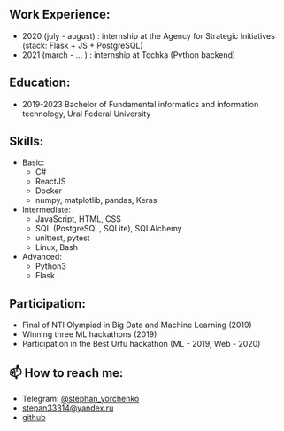 ## Work Experience:
  - 2020 (july - august) : internship at the Agency for Strategic Initiatives (stack: Flask + JS + PostgreSQL)
  - 2021 (march - ... )  : internship at Tochka (Python backend)

## Education:
 - 2019-2023 Bachelor of Fundamental informatics and information technology, Ural Federal University
 
## Skills:
  - Basic: 
      - C#
      - ReactJS
      - Docker
      - numpy, matplotlib, pandas, Keras
  - Intermediate: 
      - JavaScript, HTML, CSS
      - SQL (PostgreSQL, SQLite), SQLAlchemy
      - unittest, pytest
      - Linux, Bash
  - Advanced:
      - Python3
      - Flask
  
## Participation:
  - Final of NTI Olympiad in Big Data and Machine Learning (2019)
  - Winning three ML hackathons (2019)
  - Participation in the Best Urfu hackathon (ML - 2019, Web - 2020)
      
## 📫 How to reach me:
  - Telegram: [ @stephan_yorchenko ](https://t.me/stephan_yorchenko)
  - stepan33314@yandex.ru
  - [ github ](http://yorchenko.rocks/git)
  <!--
  - HH: [ Юрченко  Степан ](https://ekaterinburg.hh.ru/resume/c5dd9cd5ff082b424c0039ed1f5a6438675548#key-skills) -->
